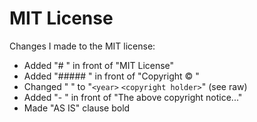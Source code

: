 # MIT License

Changes I made to the MIT license:

- Added "# " in front of "MIT License"
- Added "##### " in front of "Copyright © <YEAR> <COPYRIGHT HOLDER>"
- Changed "<YEAR> <COPYRIGHT HOLDER>" to "`<year>` `<copyright holder>`" (see raw)
- Added "- " in front of "The above copyright notice..."
- Made "AS IS" clause bold
